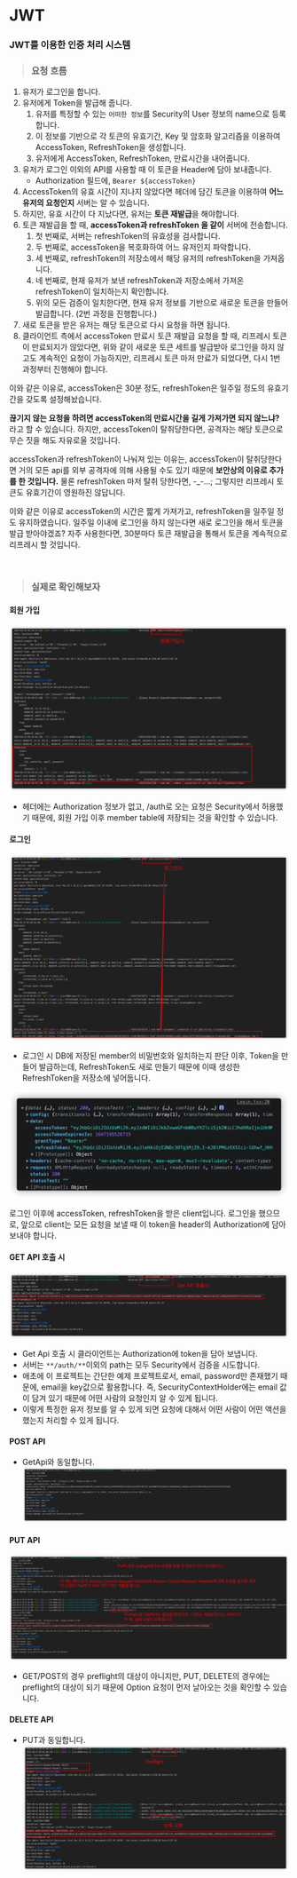 # JWT

### JWT를 이용한 인증 처리 시스템

> ### 요청 흐름

1. 유저가 로그인을 합니다.
2. 유저에게 Token을 발급해 줍니다.
   1. 유저를 특정할 수 있는 `어떠한 정보`를 Security의 User 정보의 name으로 등록합니다.
   2. 이 정보를 기반으로 각 토큰의 유효기간, Key 및 암호화 알고리즘을 이용하여 AccessToken, RefreshToken을 생성합니다.
   3. 유저에게 AccessToken, RefreshToken, 만료시간을 내어줍니다.
3. 유저가 로그인 이외의 API를 사용할 때 이 토큰을 Header에 담아 보내줍니다. 
   * Authorization 필드에, `Bearer ${accessToken}`
4. AccessToken의 유효 시간이 지나지 않았다면 헤더에 담긴 토큰을 이용하여 **어느 유저의 요청인지** 서버는 알 수 있습니다.
5. 하지만, 유효 시간이 다 지났다면, 유저는 **토큰 재발급**을 해야합니다.
6. 토큰 재발급을 할 때, **accessToken과 refreshToken 을 같이** 서버에 전송합니다.
   1. 첫 번째로, 서버는 refreshToken의 유효성을 검사합니다.
   2. 두 번째로, accessToken을 복호화하여 어느 유저인지 파악합니다.
   3. 세 번째로, refreshToken의 저장소에서 해당 유저의 refreshToken을 가져옵니다.
   4. 네 번째로, 현재 유저가 보낸 refreshToken과 저장소에서 가져온 refreshToken이 일치하는지 확인합니다.
   5. 위의 모든 검증이 일치한다면, 현재 유저 정보를 기반으로 새로운 토큰을 만들어 발급합니다. (2번 과정을 진행합니다.)
7. 새로 토큰을 받은 유저는 해당 토큰으로 다시 요청을 하면 됩니다.
8. 클라이언트 측에서 accessToken 만료시 토큰 재발급 요청을 할 때, 리프레시 토큰이 만료되지가 않았다면, 위와 같이 새로운 토큰 세트를 발급받아 로그인을 하지 않고도 계속적인 요청이 가능하지만, 리프레시 토큰 마저 만료가 되었다면, 다시 1번 과정부터 진행해야 합니다.


이와 같은 이유로, accessToken은 30분 정도, refreshToken은 일주일 정도의 유효기간을 갖도록 설정해놨습니다. 

**끊기지 않는 요청을 하려면 accessToken의 만료시간을 길게 가져가면 되지 않느냐?** 라고 할 수 있습니다.
하지만, accessToken이 탈취당한다면, 공격자는 해당 토큰으로 무슨 짓을 해도 자유로울 것입니다.

accessToken과 refreshToken이 나눠져 있는 이유는, accessToken이 탈취당한다면 거의 모든 api를 외부 공격자에 의해 사용될 수도 있기 때문에 **보안상의 이유로 추가를 한 것입니다.** 물론 refreshToken 마저 탈취 당한다면, -_-...; 그렇지만 리프레시 토큰도 유효기간이 영원하진 않답니다.

이와 같은 이유로 accessToken의 시간은 짧게 가져가고, refreshToken을 일주일 정도 유지하였습니다.
일주일 이내에 로그인을 하지 않는다면 새로 로그인을 해서 토큰을 발급 받아야겠죠?
자주 사용한다면, 30분마다 토큰 재발급을 통해서 토큰을 계속적으로 리프레시 할 것입니다.


<br/>



> ### 실제로 확인해보자

#### 회원 가입
![](/images/2022-03-14-02-47-41.png)
- 헤더에는 Authorization 정보가 없고, /auth로 오는 요청은 Security에서 허용했기 때문에, 회원 가입 이후 member table에 저장되는 것을 확인할 수 있습니다.



#### 로그인

![](/images/2022-03-14-02-50-39.png)

- 로그인 시 DB에 저장된 member의 비밀번호와 일치하는지 판단 이후, Token을 만들어 발급하는데, RefreshToken도 새로 만들기 때문에 이때 생성한 RefreshToken을 저장소에 넣어둡니다.

![](/images/2022-03-14-02-51-58.png)

로그인 이후에 accessToken, refreshToken을 받은 client입니다. 로그인을 했으므로, 앞으로 client는 모든 요청을 보낼 때 이 token을 header의 Authorization에 담아 보내야 합니다.


#### GET API 호출 시
![](/images/2022-03-14-02-54-43.png)

- Get Api 호출 시 클라이언트는 Authorization에 token을 담아 보냅니다.
- 서버는 `**/auth/**`이외의 path는 모두 Security에서 검증을 시도합니다.
- 애초에 이 프로젝트는 간단한 예제 프로젝트로서, email, password만 존재했기 때문에, email을 key값으로 활용합니다. 즉, SecurityContextHolder에는 email 값이 담겨 있기 때문에 어떤 사람의 요청인지 알 수 있게 됩니다.
- 이렇게 특정한 유저 정보를 알 수 있게 되면 요청에 대해서 어떤 사람이 어떤 액션을 했는지 처리할 수 있게 됩니다.

#### POST API
- GetApi와 동일합니다.
![](/images/2022-03-14-02-57-43.png)


#### PUT API
![](/images/2022-03-14-03-00-33.png)

- GET/POST의 경우 preflight의 대상이 아니지만, PUT, DELETE의 경우에는 preflight의 대상이 되기 때문에 Option 요청이 먼저 날아오는 것을 확인할 수 있습니다.


#### DELETE API
- PUT과 동일합니다.
![](/images/2022-03-14-03-02-35.png)

